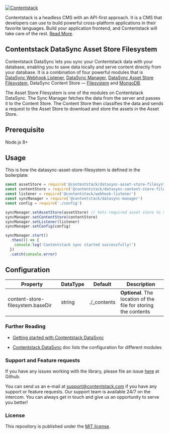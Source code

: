 [![Contentstack](https://www.contentstack.com/docs/static/images/contentstack.png)](https://www.contentstack.com/)

 
Contentstack is a headless CMS with an API-first approach. It is a CMS that developers can use to build powerful cross-platform applications in their favorite languages. Build your application frontend, and Contentstack will take care of the rest. [Read More](https://www.contentstack.com/).

  

  


## Contentstack DataSync Asset Store Filesystem

Contentstack DataSync lets you sync your Contentstack data with your database, enabling you to save data locally and serve content directly from your database. It is a combination of four powerful modules that is [DataSync Webhook Listener](https://github.com/contentstack/webhook-listener), [DataSync Manager](https://github.com/contentstack/datasync-manager), [DataSync Asset Store Filesystem](https://github.com/contentstack/datasync-asset-store-filesystem), DataSync Content Store — [Filesystem](https://github.com/contentstack/datasync-content-store-filesystem) and [MongoDB](https://github.com/contentstack/datasync-content-store-mongodb).

  

The Asset Store Filesystem is one of the modules on Contentstack DataSync. The Sync Manager fetches the data from the server and passes it to the Content Store. The Content Store then classifies the data and sends a request to the Asset Store to download and store the assets in the Asset Store.

 

## Prerequisite

Node.js 8+

## Usage
This is how the datasync-asset-store-filesystem is defined in the boilerplate:
  
```js
const assetStore = require('@contentstack/datasync-asset-store-filesystem')// <<--
const contentStore = require('@contentstack/datasync-content-store-filesystem')
const listener = require('@contentstack/webhook-listener')
const syncManager = require('@contentstack/datasync-manager')
const config = require('./config')

syncManager.setAssetStore(assetStore) // Sets required asset store to sync manager.
syncManager.setContentStore(contentStore)
syncManager.setListener(listener)
syncManager.setConfig(config)

syncManager.start()
  .then(() => {
    console.log('Contentstack sync started successfully!')
  })
  .catch(console.error)
```
  

## Configuration

  |Property | DataType|Default|Description
|--|--|--|--|
| content-store-filesystem.baseDir|string |./_contents |**Optional**. The location of the file for storing the contents|
  

### Further Reading

-   [Getting started with Contentstack DataSync](https://www.contentstack.com/docs/guide/synchronization/contentstack-datasync)
    
-   [Contentstack DataSync](https://www.contentstack.com/docs/guide/synchronization/contentstack-datasync/configuration-files-for-contentstack-datasync) doc lists the configuration for different modules
    

### Support and Feature requests

If you have any issues working with the library, please file an issue [here](https://github.com/contentstack/datasync-asset-store-filesystem/issues) at Github.

You can send us an e-mail at [support@contentstack.com](mailto:support@contentstack.com) if you have any support or feature requests. Our support team is available 24/7 on the intercom. You can always get in touch and give us an opportunity to serve you better!

### License

This repository is published under the [MIT license](LICENSE).